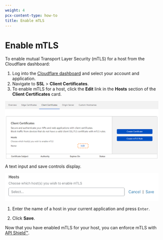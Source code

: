```yaml
---
weight: 4
pcx-content-type: how-to
title: Enable mTLS
---
```


# Enable mTLS

To enable mutual Transport Layer Security (mTLS) for a host from the Cloudflare dashboard:

1.  Log into the [Cloudflare dashboard](https://dash.cloudflare.com) and select your account and application.
2.  Navigate to **SSL** > **Client Certificates**.
3.  To enable mTLS for a host, click the **Edit** link in the **Hosts** section of the **Client Certificates** card.

![Client Certificates card](../static/ssl-client-certs-card-edit-link.png)

A text input and save controls display.

![Enable mTLS Hosts input](../static/ssl-client-certs-host-input.png)

1.  Enter the name of a host in your current application and press `Enter`.

2.  Click **Save**.

Now that you have enabled mTLS for your host, you can enforce mTLS with [API Shield™](/firewall/cf-firewall-rules/api-shield).
